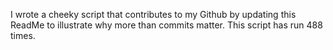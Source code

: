 I wrote a cheeky script that contributes to my Github by updating this ReadMe to illustrate why more than commits matter. This script has run 488 times.